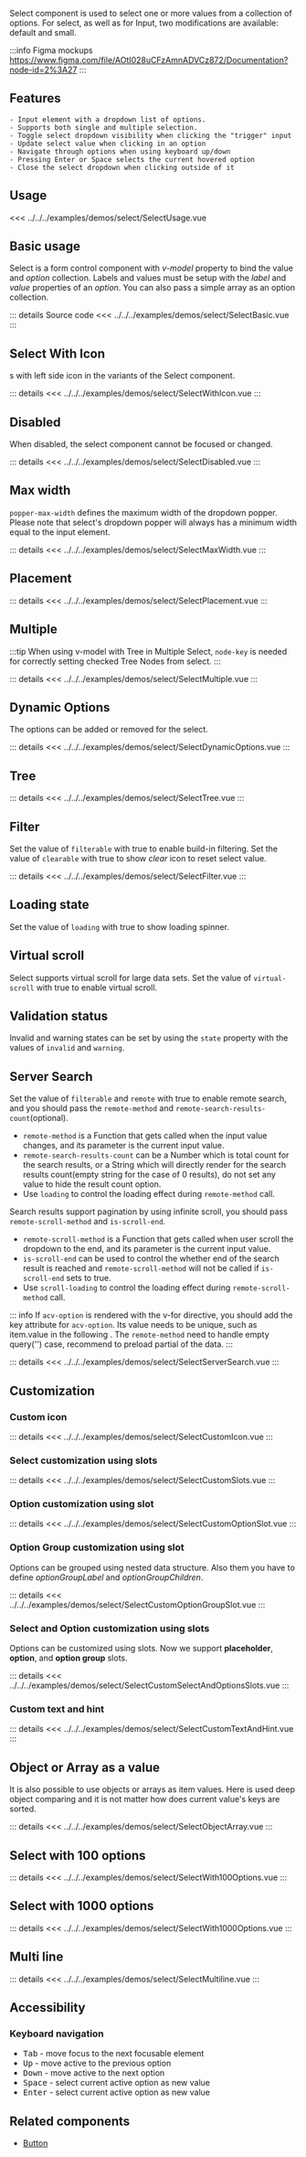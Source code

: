 Select component is used to select one or more values from a collection of options.
For select, as well as for Input, two modifications are available: default and small.

:::info Figma mockups
https://www.figma.com/file/AOtI028uCFzAmnADVCz872/Documentation?node-id=2%3A27
:::

## Features

    - Input element with a dropdown list of options.
    - Supports both single and multiple selection.
    - Toggle select dropdown visibility when clicking the "trigger" input
    - Update select value when clicking in an option
    - Navigate through options when using keyboard up/down
    - Pressing Enter or Space selects the current hovered option
    - Close the select dropdown when clicking outside of it

## Usage

<<< ../../../examples/demos/select/SelectUsage.vue

## Basic usage

Select is a form control component with _v-model_ property to bind the value and _option_ collection.
Labels and values must be setup with the _label_ and _value_ properties of an _option_.
You can also pass a simple array as an option collection.

<SelectBasic />

::: details Source code
<<< ../../../examples/demos/select/SelectBasic.vue
:::

## Select With Icon

s with left side icon in the variants of the Select component.

<SelectWithIcon />

::: details
<<< ../../../examples/demos/select/SelectWithIcon.vue
:::

## Disabled

When disabled, the select component cannot be focused or changed.

<SelectDisabled />

::: details
<<< ../../../examples/demos/select/SelectDisabled.vue
:::

## Max width

`popper-max-width` defines the maximum width of the dropdown popper.
Please note that select's dropdown popper will always has a minimum width equal to the input element.

<SelectMaxWidth />

::: details
<<< ../../../examples/demos/select/SelectMaxWidth.vue
:::

## Placement

<SelectPlacement />

::: details
<<< ../../../examples/demos/select/SelectPlacement.vue
:::

## Multiple

:::tip
When using v-model with Tree in Multiple Select, `node-key` is needed for correctly setting checked Tree Nodes from select.
:::

<SelectMultiple />

::: details
<<< ../../../examples/demos/select/SelectMultiple.vue
:::

## Dynamic Options

The options can be added or removed for the select.

<SelectDynamicOptions />

::: details
<<< ../../../examples/demos/select/SelectDynamicOptions.vue
:::

## Tree

<SelectTree />

::: details
<<< ../../../examples/demos/select/SelectTree.vue
:::

## Filter

Set the value of `filterable` with true to enable build-in filtering.
Set the value of `clearable` with true to show _clear_ icon to reset select value.

<SelectFilter />

::: details
<<< ../../../examples/demos/select/SelectFilter.vue
:::

## Loading state

Set the value of `loading` with true to show loading spinner.

<SelectLoading />

## Virtual scroll

Select supports virtual scroll for large data sets.
Set the value of `virtual-scroll` with true to enable virtual scroll.

## Validation status

Invalid and warning states can be set by using the `state` property with the values of `invalid` and `warning`.

## Server Search

Set the value of `filterable` and `remote` with true to enable remote search, and you should pass the `remote-method` and `remote-search-results-count`(optional).

- `remote-method` is a Function that gets called when the input value changes, and its parameter is the current input value.
- `remote-search-results-count` can be a Number which is total count for the search results, or a String which will directly render for the search results count(empty string for the case of 0 results), do not set any value to hide the result count option.
- Use `loading` to control the loading effect during `remote-method` call.

Search results support pagination by using infinite scroll, you should pass `remote-scroll-method` and `is-scroll-end`.

- `remote-scroll-method` is a Function that gets called when user scroll the dropdown to the end, and its parameter is the current input value.
- `is-scroll-end` can be used to control the whether end of the search result is reached and `remote-scroll-method` will not be called if `is-scroll-end` sets to true.
- Use `scroll-loading` to control the loading effect during `remote-scroll-method` call.

::: info
If `acv-option` is rendered with the v-for directive, you should add the key attribute for `acv-option`. Its value needs to be unique, such as item.value in the following . The `remote-method` need to handle empty query('') case, recommend to preload partial of the data.
:::

<SelectServerSearch />

::: details
<<< ../../../examples/demos/select/SelectServerSearch.vue
:::

## Customization

### Custom icon

<SelectCustomIcon />

::: details
<<< ../../../examples/demos/select/SelectCustomIcon.vue
:::

### Select customization using slots

<SelectCustomSlots />

::: details
<<< ../../../examples/demos/select/SelectCustomSlots.vue
:::

### Option customization using slot

<SelectCustomOptionSlot />

::: details
<<< ../../../examples/demos/select/SelectCustomOptionSlot.vue
:::

### Option Group customization using slot

Options can be grouped using nested data structure.
Also them you have to define _optionGroupLabel_ and _optionGroupChildren_.

<SelectCustomOptionGroupSlot />

::: details
<<< ../../../examples/demos/select/SelectCustomOptionGroupSlot.vue
:::

### Select and Option customization using slots

Options can be customized using slots. Now we support **placeholder**, **option**, and **option group** slots.

<SelectCustomSelectAndOptionsSlots />

::: details
<<< ../../../examples/demos/select/SelectCustomSelectAndOptionsSlots.vue
:::

### Custom text and hint

<SelectCustomTextAndHint />

::: details
<<< ../../../examples/demos/select/SelectCustomTextAndHint.vue
:::

## Object or Array as a value

It is also possible to use objects or arrays as item values. Here is used deep object comparing and it is not matter how does current value's keys are sorted.

<SelectObjectArray />

::: details
<<< ../../../examples/demos/select/SelectObjectArray.vue
:::

## Select with 100 options

<SelectWith100Options />

::: details
<<< ../../../examples/demos/select/SelectWith100Options.vue
:::

## Select with 1000 options

<SelectWith1000Options />

::: details
<<< ../../../examples/demos/select/SelectWith1000Options.vue
:::

## Multi line

<SelectMultiline />

::: details
<<< ../../../examples/demos/select/SelectMultiline.vue
:::

## Accessibility

### Keyboard navigation

- <kbd>Tab</kbd> - move focus to the next focusable element
- <kbd>Up</kbd> - move active to the previous option
- <kbd>Down</kbd> - move active to the next option
- <kbd>Space</kbd> - select current active option as new value
- <kbd>Enter</kbd> - select current active option as new value

## Related components

- [Button](/components/button/button.doc)
